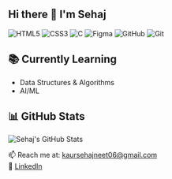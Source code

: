## Hi there 👋 I'm Sehaj

![HTML5](https://img.shields.io/badge/HTML5-E34F26?style=for-the-badge&logo=html5&logoColor=white)
![CSS3](https://img.shields.io/badge/CSS3-1572B6?style=for-the-badge&logo=css3&logoColor=white)
![C](https://img.shields.io/badge/C-00599C?style=for-the-badge&logo=c)
![Figma](https://img.shields.io/badge/Figma-F24E1E?style=for-the-badge&logo=figma&logoColor=white)
![GitHub](https://img.shields.io/badge/GitHub-100000?style=for-the-badge&logo=github)
![Git](https://img.shields.io/badge/Git-F05032?style=for-the-badge&logo=git)

## 📚 Currently Learning
- Data Structures & Algorithms
- AI/ML

## 📊 GitHub Stats
![Sehaj's GitHub Stats](https://github-readme-stats.vercel.app/api?username=Sehaj38&show_icons=true&theme=tokyonight)


📫 Reach me at: kaursehajneet06@gmail.com  
🔗 [LinkedIn](https://www.linkedin.com/in/sehajneet-kaur-788412330/)
